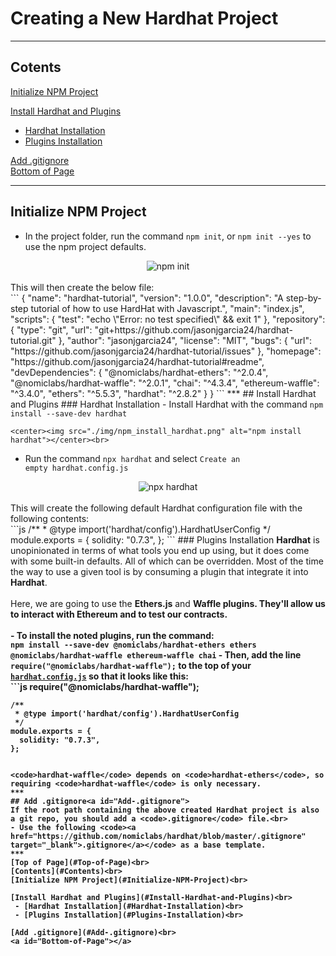 # Creating a New Hardhat Project<a id="Top-of-Page">
***
## Cotents<a id="Contents">
[Initialize NPM Project](#Initialize-NPM-Project)<br>

[Install Hardhat and Plugins](#Install-Hardhat-and-Plugins)<br>
 - [Hardhat Installation](#Hardhat-Installation)<br>
 - [Plugins Installation](#Plugins-Installation)<br>
    
[Add .gitignore](#Add-.gitignore)<br>
[Bottom of Page](#Bottom-of-Page)<br>

***
## Initialize NPM Project<a id="Initialize-NPM-Project">
- In the project folder, run the command <code>npm init</code>, or <code>npm init --yes</code> to use the npm project defaults.

<center><img src="./img/npm_init.png" alt="npm init"></center><br>
This will then create the below file:<br>
```
    {
      "name": "hardhat-tutorial",
      "version": "1.0.0",
      "description": "A step-by-step tutorial of how to use HardHat with Javascript.",
      "main": "index.js",
      "scripts": {
        "test": "echo \"Error: no test specified\" && exit 1"
      },
      "repository": {
        "type": "git",
        "url": "git+https://github.com/jasonjgarcia24/hardhat-tutorial.git"
      },
      "author": "jasonjgarcia24",
      "license": "MIT",
      "bugs": {
        "url": "https://github.com/jasonjgarcia24/hardhat-tutorial/issues"
      },
      "homepage": "https://github.com/jasonjgarcia24/hardhat-tutorial#readme",
      "devDependencies": {
        "@nomiclabs/hardhat-ethers": "^2.0.4",
        "@nomiclabs/hardhat-waffle": "^2.0.1",
        "chai": "^4.3.4",
        "ethereum-waffle": "^3.4.0",
        "ethers": "^5.5.3",
        "hardhat": "^2.8.2"
      }
    }
```
***
## Install Hardhat and Plugins<a id="Install-Hardhat-and-Plugins">
### Hardhat Installation<a id="Hardhat-Installation">
- Install Hardhat with the command <code>npm install --save-dev hardhat</code>

    <center><img src="./img/npm_install_hardhat.png" alt="npm install hardhat"></center><br>
- Run the command <code>npx hardhat</code> and select <code>Create an empty hardhat.config.js</code>

<center><img src="./img/npx_hardhat.png" alt="npx hardhat"></center><br>
This will create the following default Hardhat configuration file with the following contents:<br>
```js
    /**
     * @type import('hardhat/config').HardhatUserConfig
     */
    module.exports = {
      solidity: "0.7.3",
    };
```
### Plugins Installation<a id="Plugins-Installation">
<strong>Hardhat</strong> is unopinionated in terms of what tools you end up using, but it does come with some built-in defaults. All of which can be overridden. Most of the time the way to use a given tool is by consuming a plugin that integrate it into <strong>Hardhat</strong>.<br><br>
Here, we are going to use the <strong>Ethers.js</strong> and <strong>Waffle</stong> plugins. They'll allow us to interact with Ethereum and to test our contracts.<br><br>
- To install the noted plugins, run the command:<br><code>npm install --save-dev @nomiclabs/hardhat-ethers ethers @nomiclabs/hardhat-waffle ethereum-waffle chai</code>
- Then, add the line <code>require("@nomiclabs/hardhat-waffle");</code> to the top of your <code><a href="../hardhat.config.js" target="_blank">hardhat.config.js</a></code> so that it looks like this:<br>
```js
    require("@nomiclabs/hardhat-waffle");

    /**
     * @type import('hardhat/config').HardhatUserConfig
     */
    module.exports = {
      solidity: "0.7.3",
    };
```

<code>hardhat-waffle</code> depends on <code>hardhat-ethers</code>, so requiring <code>hardhat-waffle</code> is only necessary.
***
## Add .gitignore<a id="Add-.gitignore">
If the root path containing the above created Hardhat project is also a git repo, you should add a <code>.gitignore</code> file.<br>
- Use the following <code><a href="https://github.com/nomiclabs/hardhat/blob/master/.gitignore" target="_blank">.gitignore</a></code> as a base template.
***
[Top of Page](#Top-of-Page)<br>
[Contents](#Contents)<br>
[Initialize NPM Project](#Initialize-NPM-Project)<br>

[Install Hardhat and Plugins](#Install-Hardhat-and-Plugins)<br>
 - [Hardhat Installation](#Hardhat-Installation)<br>
 - [Plugins Installation](#Plugins-Installation)<br>
    
[Add .gitignore](#Add-.gitignore)<br>
<a id="Bottom-of-Page"></a>
